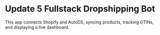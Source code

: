 # Update 5 Fullstack Dropshipping Bot

This app connects Shopify and AutoDS, syncing products, tracking GTINs, and displaying a live dashboard.